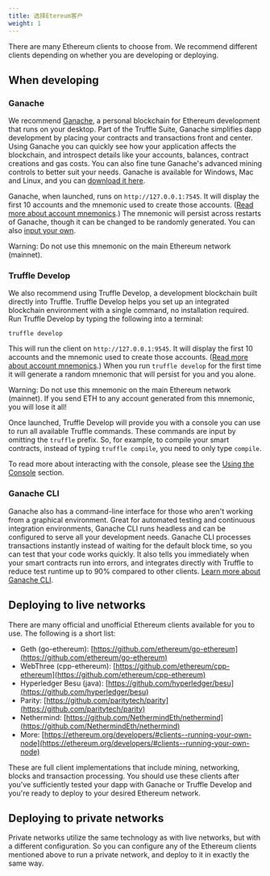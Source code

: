 ```yaml
---
title: 选择Etereum客户
weight: 1
---
```


There are many Ethereum clients to choose from. We recommend different clients depending on whether you are developing or deploying.

## When developing

### Ganache

We recommend [Ganache](/ganache), a personal blockchain for Ethereum development that runs on your desktop. Part of the Truffle Suite, Ganache simplifies dapp development by placing your contracts and transactions front and center. Using Ganache you can quickly see how your application affects the blockchain, and introspect details like your accounts, balances, contract creations and gas costs. You can also fine tune Ganache's advanced mining controls to better suit your needs. Ganache is available for Windows, Mac and Linux, and you can [download it here](/ganache).

Ganache, when launched, runs on `http://127.0.0.1:7545`. It will display the first 10 accounts and the mnemonic used to create those accounts. ([Read more about account mnemonics](https://github.com/bitcoin/bips/blob/master/bip-0039.mediawiki).) The mnemonic will persist across restarts of Ganache, though it can be changed to be randomly generated. You can also [input your own](/docs/ganache/using).

<p class="alert alert-danger">
Warning: Do not use this mnemonic on the main Ethereum network (mainnet).

### Truffle Develop

We also recommend using Truffle Develop, a development blockchain built directly into Truffle. Truffle Develop helps you set up an integrated blockchain environment with a single command, no installation required. Run Truffle Develop by typing the following into a terminal:

```shell
truffle develop
```

This will run the client on `http://127.0.0.1:9545`. It will display the first 10 accounts and the mnemonic used to create those accounts. ([Read more about account mnemonics](https://github.com/bitcoin/bips/blob/master/bip-0039.mediawiki).) When you run `truffle develop` for the first time it will generate a random mnemonic that will persist for you and you alone.

<p class="alert alert-danger">
Warning: Do not use this mnemonic on the main Ethereum network (mainnet). If you send ETH to any account generated from this mnemonic, you will lose it all!

Once launched, Truffle Develop will provide you with a console you can use to run all available Truffle commands. These commands are input by omitting the `truffle` prefix. So, for example, to compile your smart contracts, instead of typing `truffle compile`, you need to only type `compile`.

To read more about interacting with the console, please see the [Using the Console](/docs/truffle/getting-started/using-truffle-develop-and-the-console) section.

### Ganache CLI

Ganache also has a command-line interface for those who aren't working from a graphical environment. Great for automated testing and continuous integration environments, Ganache CLI runs headless and can be configured to serve all your development needs. Ganache CLI processes transactions instantly instead of waiting for the default block time, so you can test that your code works quickly. It also tells you immediately when your smart contracts run into errors, and integrates directly with Truffle to reduce test runtime up to 90% compared to other clients. [Learn more about Ganache CLI](https://github.com/trufflesuite/ganache-cli/).

## Deploying to live networks

There are many official and unofficial Ethereum clients available for you to use. The following is a short list:

- Geth (go-ethereum): [https://github.com/ethereum/go-ethereum](https://github.com/ethereum/go-ethereum)
- WebThree (cpp-ethereum): [https://github.com/ethereum/cpp-ethereum](https://github.com/ethereum/cpp-ethereum)
- Hyperledger Besu (java): [https://github.com/hyperledger/besu](https://github.com/hyperledger/besu)
- Parity: [https://github.com/paritytech/parity](https://github.com/paritytech/parity)
- Nethermind: [https://github.com/NethermindEth/nethermind](https://github.com/NethermindEth/nethermind)
- More: [https://ethereum.org/developers/#clients--running-your-own-node](https://ethereum.org/developers/#clients--running-your-own-node)

These are full client implementations that include mining, networking, blocks and transaction processing. You should use these clients after you've sufficiently tested your dapp with Ganache or Truffle Develop and you're ready to deploy to your desired Ethereum network.

## Deploying to private networks

Private networks utilize the same technology as with live networks, but with a different configuration. So you can configure any of the Ethereum clients mentioned above to run a private network, and deploy to it in exactly the same way.
